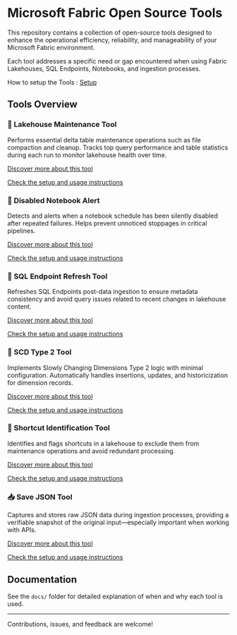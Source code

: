 # Microsoft Fabric Open Source Tools

This repository contains a collection of open-source tools designed to enhance the operational efficiency, reliability, and manageability of your Microsoft Fabric environment.

Each tool addresses a specific need or gap encountered when using Fabric Lakehouses, SQL Endpoints, Notebooks, and ingestion processes.

How to setup the Tools : [Setup](/Documentation/Production/docs/Setup)

## Tools Overview

### 🔧 Lakehouse Maintenance Tool
Performs essential delta table maintenance operations such as file compaction and cleanup. Tracks top query performance and table statistics during each run to monitor lakehouse health over time.

[Discover more about this tool](/Documentation/Production/docs/Onyx-Tools/lakehouse-maintenance)

[Check the setup and usage instructions](/Documentation/Production/docs/How-to-Set-Up-Tool-docs/lakehouse-maintenance-tool)

### 🚨 Disabled Notebook Alert
Detects and alerts when a notebook schedule has been silently disabled after repeated failures. Helps prevent unnoticed stoppages in critical pipelines.

[Discover more about this tool](/Documentation/Production/docs/Onyx-Tools/disabled-notebook-alert)

[Check the setup and usage instructions](/Documentation/Production/docs/How-to-Set-Up-Tool-docs/Notebook-Disabled-Monitoring-Tool)

### 🔄 SQL Endpoint Refresh Tool
Refreshes SQL Endpoints post-data ingestion to ensure metadata consistency and avoid query issues related to recent changes in lakehouse content.

[Discover more about this tool](/Documentation/Production/docs/Onyx-Tools/sql-endpoint-refresh)

[Check the setup and usage instructions](/Documentation/Production/docs/How-to-Set-Up-Tool-docs/SQL-Endpoint-Refresh-Tool)

### 🧱 SCD Type 2 Tool
Implements Slowly Changing Dimensions Type 2 logic with minimal configuration. Automatically handles insertions, updates, and historicization for dimension records.

[Discover more about this tool](/Documentation/Production/docs/Onyx-Tools/scd-type-2)

[Check the setup and usage instructions](/Documentation/Production/docs/How-to-Set-Up-Tool-docs/SCD-type-2-Tool)

### 🧭 Shortcut Identification Tool
Identifies and flags shortcuts in a lakehouse to exclude them from maintenance operations and avoid redundant processing.

[Discover more about this tool](/Documentation/Production/docs/Onyx-Tools/shortcut-identification)

[Check the setup and usage instructions](/Documentation/Production/docs/How-to-Set-Up-Tool-docs/Shortcut-Identification-System)
### 📥 Save JSON Tool
Captures and stores raw JSON data during ingestion processes, providing a verifiable snapshot of the original input—especially important when working with APIs.

[Discover more about this tool](/Documentation/Production/docs/Onyx-Tools/save-json)

[Check the setup and usage instructions](/Documentation/Production/docs/How-to-Set-Up-Tool-docs/Save-JSON-tool)

## Documentation

See the `docs/` folder for detailed explanation of when and why each tool is used.

---

Contributions, issues, and feedback are welcome!
